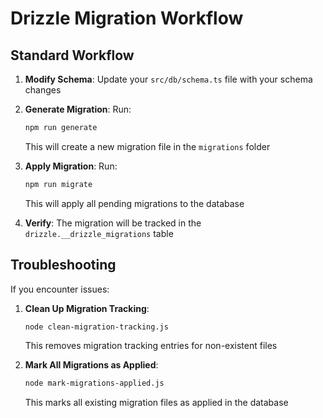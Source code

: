 # Drizzle Migration Workflow

## Standard Workflow

1. **Modify Schema**: Update your `src/db/schema.ts` file with your schema changes
   
2. **Generate Migration**: Run:
   ```bash
   npm run generate
   ```
   This will create a new migration file in the `migrations` folder

3. **Apply Migration**: Run:
   ```bash
   npm run migrate
   ```
   This will apply all pending migrations to the database

4. **Verify**: The migration will be tracked in the `drizzle.__drizzle_migrations` table

## Troubleshooting

If you encounter issues:

1. **Clean Up Migration Tracking**:
   ```bash
   node clean-migration-tracking.js
   ```
   This removes migration tracking entries for non-existent files

2. **Mark All Migrations as Applied**:
   ```bash
   node mark-migrations-applied.js
   ```
   This marks all existing migration files as applied in the database

